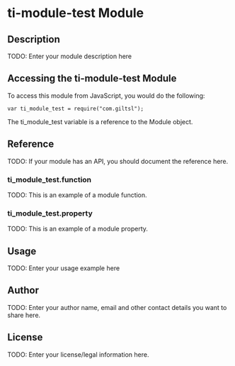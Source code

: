 # ti-module-test Module

## Description

TODO: Enter your module description here

## Accessing the ti-module-test Module

To access this module from JavaScript, you would do the following:

    var ti_module_test = require("com.giltsl");

The ti_module_test variable is a reference to the Module object.

## Reference

TODO: If your module has an API, you should document
the reference here.

### ti_module_test.function

TODO: This is an example of a module function.

### ti_module_test.property

TODO: This is an example of a module property.

## Usage

TODO: Enter your usage example here

## Author

TODO: Enter your author name, email and other contact
details you want to share here.

## License

TODO: Enter your license/legal information here.
